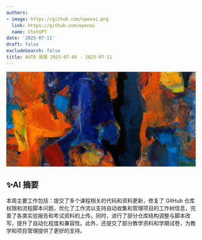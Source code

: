 ```yaml
---
authors:
- image: https://github.com/openai.png
  link: https://github.com/openai
  name: ChatGPT
date: '2025-07-11'
draft: false
excludeSearch: false
title: AUTO 周报 2025-07-04 - 2025-07-11
---
```


![AI Image of the Week](generated_image_cropped.png)

## ✨AI 摘要

本周主要工作包括：提交了多个课程相关的代码和资料更新，修复了 GitHub 仓库权限和流程脚本问题，优化了工作流以支持自动收集和管理项目的工作树信息，完善了各类实验报告和考试资料的上传。同时，进行了部分仓库结构调整与脚本改写，提升了自动化程度和兼容性。此外，还提交了部分教学资料和学期试卷，为教学和项目管理提供了更好的支持。

